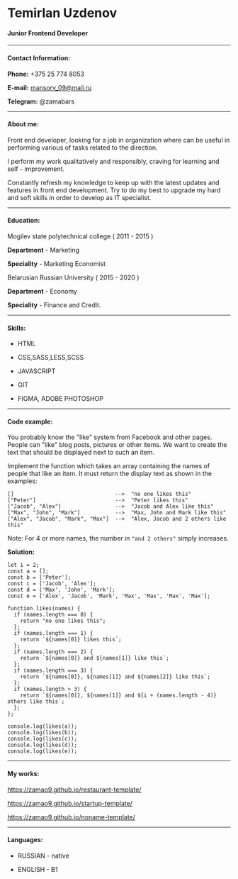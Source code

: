 # Temirlan Uzdenov

#### Junior Frontend Developer

---

#### Contact Information:

**Phone:** +375 25 774 8053

**E-mail:** [mansory_09@mail.ru](mansory_09@mail.ru)

**Telegram:** @zamabars

---

#### About me:

Front end developer, looking for a job in organization where can be useful in performing various of tasks related to the direction.

I perform my work qualitatively and responsibly, craving for learning and self - improvement.

Constantly refresh my knowledge to keep up with the latest updates and features in front end development. Try to do my best to upgrade my hard and soft skills in order to develop as IT specialist.

---

#### Education:

Mogilev state polytechnical college ( 2011 - 2015 )

**Department** - Marketing

**Speciality** - Marketing Economist

Belarusian Russian University ( 2015 - 2020 )

**Department** - Economy

**Speciality** -
Finance and Credit.

---

#### Skills:

- HTML

- CSS,SASS,LESS,SCSS

- JAVASCRIPT

- GIT

- FIGMA, ADOBE PHOTOSHOP

---

#### Code example:

You probably know the "like" system from Facebook and other pages. People can "like" blog posts, pictures or other items. We want to create the text that should be displayed
next to such an item.

Implement the function which takes an array containing the
names of people that like an item. It must return the display text as shown in
the examples:

```
[]                                -->  "no one likes this"
["Peter"]                         -->  "Peter likes this"
["Jacob", "Alex"]                 -->  "Jacob and Alex like this"
["Max", "John", "Mark"]           -->  "Max, John and Mark like this"
["Alex", "Jacob", "Mark", "Max"]  -->  "Alex, Jacob and 2 others like this"
```

Note: For 4 or more names, the number in `"and 2 others"` simply increases.

**Solution:**

```
let i = 2;
const a = [];
const b = ['Peter'];
const c = ['Jacob', 'Alex'];
const d = ['Max', 'John', 'Mark'];
const e = ['Alex', 'Jacob', 'Mark', 'Max', 'Max', 'Max', 'Max'];

function likes(names) {
  if (names.length === 0) {
    return "no one likes this";
  };
  if (names.length === 1) {
    return `${names[0]} likes this`;
  };
  if (names.length === 2) {
    return `${names[0]} and ${names[1]} like this`;
  };
  if (names.length === 3) {
    return `${names[0]}, ${names[1]} and ${names[2]} like this`;
  };
  if (names.length > 3) {
    return `${names[0]}, ${names[1]} and ${i + (names.length - 4)} others like this`;
  };
};

console.log(likes(a));
console.log(likes(b));
console.log(likes(c));
console.log(likes(d));
console.log(likes(e));

```

---

#### My works:

https://zamao9.github.io/restaurant-template/

https://zamao9.github.io/startup-template/

https://zamao9.github.io/noname-template/

---

#### Languages:

- RUSSIAN - native

- ENGLISH - B1
